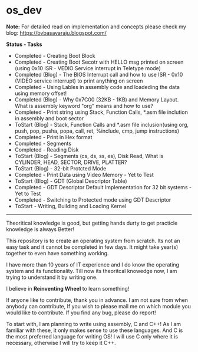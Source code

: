 # os_dev

**Note:** For detailed read on implementation and concepts please check my blog: https://bvbasavaraju.blogspot.com/

**Status            -   Tasks**

* Completed         -   Creating Boot Block
* Completed         -   Creating Boot Secotr with HELLO msg printed on screen (using 0x10 ISR - VEDIO Service interrupt in Teletype mode)
* Completed (Blog)  -   The BIOS Interrupt call and how to use ISR - 0x10 (VIDEO service interrupt) to print anything on screen
* Completed         -   Using Lables in assembly code and loadeding the data using memory offset!
* Completed (Blog)  -   Why 0x7C00 (32KB - 1KB) and Memory Layout. What is assembly keyword "org" means and how to use?
* Completed         -   Print string using Stack, Function Calls, *.asm file inclution in assembly and boot sector
* ToStart   (Blog)  -   Stack, Function Calls and *.asm file inclusion(using org, push, pop, pusha, popa, call, ret, %include, cmp, jump instructions)
* Completed         -   Print in Hex format
* Completed         -   Segments
* Completed         -   Reading Disk
* ToStart   (Blog)  -   Segments (cs, ds, ss, es), Disk Read, What is CYLINDER, HEAD, SECTOR, DRIVE, PLATTER?
* ToStart   (Blog)  -   32-bit Protcted Mode
* Completed         -   Print Data using Video Memory - Yet to Test
* ToStart   (Blog)  -   GDT (Global Descriptor Table)
* Completed         -   GDT Descriptor Default Implementation for 32 bit systems - Yet to Test
* Completed         -   Switching to Protected mode using GDT Descriptor
* ToStart           -   Writing, Building and Loading Kernel

-------------------------------------------------------------------------------------------------------------------------

Theoritical knowledge is good, but getting hands durty to get practicle knowledge is always Better!

This repository is to create an operating system from scratch. Its not an easy task and it cannot be completed in few days. It might take year(s) together to even have something working. 

I have more than 10 years of IT experience and I do know the operating system and its functionality. Till now its theoritcal knowedge now, I am trying to understand it by writing one.

I believe in **Reinventing Wheel** to learn something!

If anyone like to contribute, thank you in advance. I am not sure from when anybody can contribute, If you wish to please mail me on which module you would like to contribute.
If you find any bug, please do report!

To start with, I am planning to write using assembly, C and C++! As I am familiar with these, it only makes sense to use these languages. And C is the most preferred language for writing OS! I will use C only where it is necessary, otherwise I will try to keep it C++.
